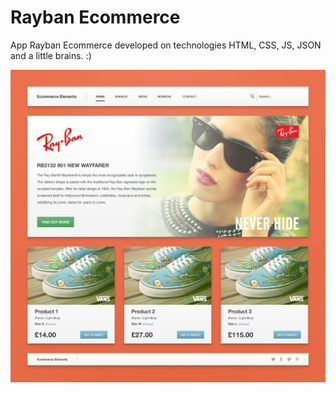 # Rayban Ecommerce
App Rayban Ecommerce developed on technologies HTML, CSS, JS, JSON and a little brains. :)

![alt tag](https://raw.githubusercontent.com/andrbee/Rayban-Ecommerce/master/img/ui_ecommerce.jpg)
